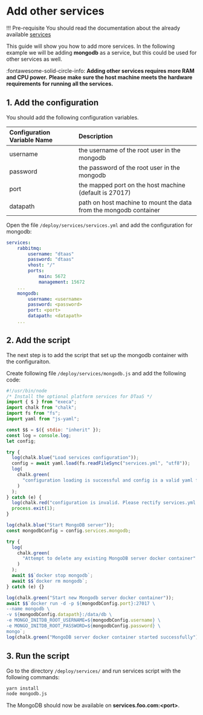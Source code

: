 # Add other services

<!-- prettier-ignore -->
!!! Pre-requisite
    You should read the documentation about
    the already available [services](../services.md)

This guide will show you how to add more services.
In the following example we will be adding **mongodb** as a service,
but this could be used for other services as well.

:fontawesome-solid-circle-info:
**Adding other services requires more RAM and CPU power.**
**Please make sure the host machine meets the hardware requirements**
**for running all the services.**

## 1. Add the configuration

You should add the following configuration variables.

| Configuration Variable Name | Description                                                       |
| :-------------------------- | :---------------------------------------------------------------- |
| username                    | the username of the root user in the mongodb                      |
| password                    | the password of the root user in the mongodb                      |
| port                        | the mapped port on the host machine (default is 27017)            |
| datapath                    | path on host machine to mount the data from the mongodb container |

Open the file `/deploy/services/services.yml` and add the configuration for mongodb:

```yml
services:
    rabbitmq:
        username: "dtaas"
        password: "dtaas"
        vhost: "/"
        ports:
            main: 5672
            management: 15672
    ...
    mongodb:
        username: <username>
        password: <password>
        port: <port>
        datapath: <datapath>
    ...
```

## 2. Add the script

The next step is to add the script that set up the mongodb container with the configuraiton.

Create following file `/deploy/services/mongodb.js` and add the following code:

```js
#!/usr/bin/node
/* Install the optional platform services for DTaaS */
import { $ } from "execa";
import chalk from "chalk";
import fs from "fs";
import yaml from "js-yaml";

const $$ = $({ stdio: "inherit" });
const log = console.log;
let config;

try {
  log(chalk.blue("Load services configuration"));
  config = await yaml.load(fs.readFileSync("services.yml", "utf8"));
  log(
    chalk.green(
      "configuration loading is successful and config is a valid yaml file"
    )
  );
} catch (e) {
  log(chalk.red("configuration is invalid. Please rectify services.yml file"));
  process.exit(1);
}

log(chalk.blue("Start MongoDB server"));
const mongodbConfig = config.services.mongodb;

try {
  log(
    chalk.green(
      "Attempt to delete any existing MongoDB server docker container"
    )
  );
  await $$`docker stop mongodb`;
  await $$`docker rm mongodb`;
} catch (e) {}

log(chalk.green("Start new Mongodb server docker container"));
await $$`docker run -d -p ${mongodbConfig.port}:27017 \
--name mongodb \
-v ${mongodbConfig.datapath}:/data/db \
-e MONGO_INITDB_ROOT_USERNAME=${mongodbConfig.username} \
-e MONGO_INITDB_ROOT_PASSWORD=${mongodbConfig.password} \
mongo`;
log(chalk.green("MongoDB server docker container started successfully"));
```

## 3. Run the script

Go to the directory `/deploy/services/`
and run services script with the following commands:

```bash
yarn install
node mongodb.js
```

The MongoDB should now be available on **services.foo.com:<port\>**.
